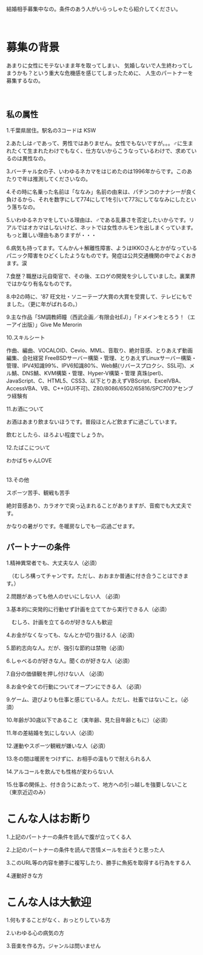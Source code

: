 結婚相手募集中なの。条件のあう人がいらっしゃたら紹介してください。<br>

<br>

<h1>募集の背景</h1>
あまりに女性にモテないまま年を取ってしまい、 気婚しないで人生終わってしまうかも？という重大な危機感を感じてしまったために、 人生のパートナーを募集するなの。<br>

<br>
<br>

<h2>私の属性</h2>
1.千葉県居住。駅名の3コードは KSW<br>

2.あたしは♂であって、男性ではありません。女性でもないですが。。。♂に生まれたくて生まれたわけでもなく、仕方ないからこうなっているわけで、求めているのは異性なの。<br>

3.バーチャル女の子、いわゆるネカマをはじめたのは1996年からです。このあたりで年は推測してくださいなの。<br>

4.その時に名乗った名前は「ななみ」名前の由来は、パチンコのナナシーが良く負けるから、それを数字にして774にして1を引いて773にしてななみにしたという落ちなの。<br>

5.いわゆるネカマをしている理由は、♂である乱暴さを否定したいからです。リアルではオカマはしないけど、ネットでは女性ホルモンを出しまくっています。もっと難しい理由もありますが・・・<br>

6.病気も持ってます。てんかん＋解離性障害、ようはIKKOさんとかがなっているパニック障害をひどくしたようなものです。発症は公共交通機関の中でよくおきます。涙<br>

7.食歴？職歴は元自衛官で、その後、エロゲの開発を少ししていました。裏業界ではかなり有名なものです。<br>

8.中2の時に、'87 旺文社・ソニーテープ大賞の大賞を受賞して、テレビにもでました。（更に年がばれるの。）<br>

9.主な作品「SM調教師瞳（西武企画／有限会社EJ）」「ドメインをとろう！（エーアイ出版）」Give Me Merorin<br>

10.スキルシート<br>

作曲、編曲、VOCALOID、Cevio、MML、音取り、絶対音感、とりあえず動画編集、会社経営
FreeBSDサーバー構築・管理、とりあえずLinuxサーバー構築・管理、IPV4知識99%、IPV6知識80%、Web鯖(リバースプロクシ、SSL可)、メル鯖、DNS鯖、KVM構築・管理、Hyper-V構築・管理
真珠(perl)、JavaScript、C、HTML5、CSS3、以下とりあえずVBScript、ExcelVBA、AccessVBA、VB、C++(GUI不可)、Z80/8086/6502/65816/SPC700アセンブラ経験有<br>

11.お酒について<br>

お酒はあまり飲まないほうです。普段ほとんど飲まずに過ごしています。<br>

飲むとしたら、ほろよい程度でしょうか。<br>


12.たばこについて<br>

わかばちゃんLOVE<br>
<br>

13.その他<br>

スポーツ苦手、観戦も苦手<br>

絶対音感あり、カラオケで突っ込まれることがありますが、音痴でも大丈夫です。<br>

かなりの暑がりです。冬暖房なしでも一応過ごせます。<br>

<h2>パートナーの条件</h2>
1.精神異常者でも、大丈夫な人（必須） <br>

　（むしろ構ってチャンです。ただし、おおまか普通に付き合うことはできます。） <br>

2.問題があっても他人のせいにしない人 （必須） <br>

3.基本的に突発的に行動せず計画を立ててから実行できる人（必須） <br>

　むしろ、計画を立てるのが好きな人も歓迎<br>

4.お金がなくなっても、なんとか切り抜ける人（必須） <br>

5.節約志向な人。だが、強引な節約は禁物（必須）<br>

6.しゃべるのが好きな人。聞くのが好きな人（必須） <br>

7.自分の価値観を押し付けない人 （必須）<br>

8.お金や全ての行動についてオープンにできる人 （必須）<br>

9.ゲーム、遊びよりも仕事と感じている人。ただし、社畜ではないこと。（必須）<br>

10.年齢が30歳以下であること（実年齢、見た目年齢ともに）（必須） <br>

11.年の差結婚を気にしない人（必須） <br>

12.運動やスポーツ観戦が嫌いな人（必須） <br>

13.冬の間は暖房をつけずに、お相手の温もりで耐えられる人<br>

14.アルコールを飲んでも性格が変わらない人<br>

15.仕事の関係上、付き合うにあたって、地方への引っ越しを強要しないこと（東京近辺のみ） <br>


<h1>こんな人はお断り</h1>
1.上記のパートナーの条件を読んで腹が立ってくる人<br>

2.上記のパートナーの条件を読んで苦情メールを出そうと思った人<br>

3.このURL等の内容を勝手に複写したり、勝手に魚拓を取得する行為をする人<br>

4.運動好きな方<br>


<h1>こんな人は大歓迎</h1>
1.何もすることがなく、おっとりしている方<br>

2.いわゆる心の病気の方<br>

3.音楽を作る方。ジャンルは問いません<br>


